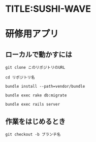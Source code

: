 # TITLE:SUSHI-WAVE

# 研修用アプリ

## ローカルで動かすには

`git clone このリポジトリのURL`

`cd リポジトリ名`

`bundle install --path=vendor/bundle`

`bundle exec rake db:migrate`

`bundle exec rails server`

## 作業をはじめるとき

`git checkout -b ブランチ名`
